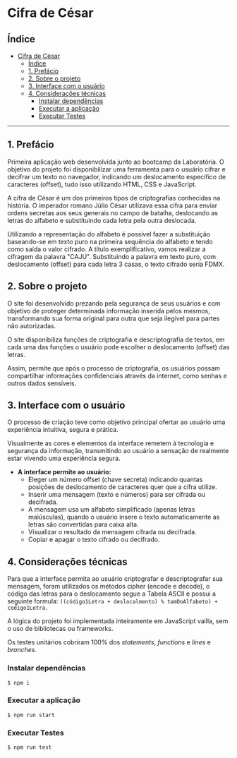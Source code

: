 # Cifra de César

## Índice

- [Cifra de César](#cifra-de-césar)
  - [Índice](#índice)
  - [1. Prefácio](#1-prefácio)
  - [2. Sobre o projeto](#2-sobre-o-projeto)
  - [3. Interface com o usuário](#3-interface-com-o-usuário)
  - [4. Considerações técnicas](#4-considerações-técnicas)
    - [Instalar dependências](#instalar-dependências)
    - [Executar a aplicação](#executar-a-aplicação)
    - [Executar Testes](#executar-testes)

***

## 1. Prefácio

Primeira aplicação web desenvolvida junto ao bootcamp da Laboratória.
O objetivo do projeto foi disponibilizar uma ferramenta para o usuário cifrar e decifrar um texto no navegador, indicando um deslocamento específico de caracteres (offset), tudo isso utilizando HTML, CSS e JavaScript.

A cifra de César é um dos primeiros tipos de criptografias conhecidas na história. O imperador romano Júlio César utilizava essa cifra para enviar ordens secretas aos seus generais no campo de batalha, deslocando as letras do alfabeto e substituindo cada letra pela outra deslocada.

Utilizando a representação do alfabeto é possível fazer a substituição baseando-se em texto puro na primeira sequência do alfabeto e tendo como saída o valor cifrado.
A título exemplificativo, vamos realizar a cifragem da palavra "CAJU". Substituindo a palavra em texto puro, com deslocamento (offset) para cada letra 3 casas, o texto cifrado seria FDMX.



## 2. Sobre o projeto

O site foi desenvolvido prezando pela segurança de seus usuários e com objetivo de proteger determinada informação inserida pelos mesmos, transformando sua forma original para outra que seja ilegível para partes não autorizadas.

O site disponibiliza funções de criptografia e descriptografia de textos, em cada uma das funções o usuário pode escolher o deslocamento (offset) das letras. 

Assim, permite que após o processo de criptografia, os usuários possam compartilhar  informações confidenciais através da internet, como senhas e outros dados sensíveis.



## 3. Interface com o usuário


O processo de criação teve como objetivo principal ofertar ao usuário uma experiência intuitiva, segura e prática.

Visualmente as cores e elementos da interface remetem à tecnologia e segurança da informação, transmitindo ao usuário a sensação de realmente estar vivendo uma experiência segura.

* **A interface permite ao usuário:**
  - Eleger um número offset (chave secreta) indicando quantas posições de deslocamento de caracteres quer que a cifra utilize.
  - Inserir uma mensagem (texto e  números) para ser cifrada ou decifrada.
  - A mensagem usa um alfabeto simplificado (apenas letras maiúsculas), quando o usuário insere o texto automaticamente as letras são convertidas para caixa alta.
  - Visualizar o resultado da mensagem cifrada ou decifrada.
  - Copiar e apagar o texto cifrado ou decifrado.


## 4. Considerações técnicas
Para que a interface permita ao usuário criptografar e descriptografar sua mensagem, foram utilizados os métodos cipher (encode e decode), o código das letras para o deslocamento segue a Tabela ASCII e possui a seguinte formula: 
`((código1Letra + deslocalmento) % tamDoAlfabeto) + codigo1Letra.`

A lógica do projeto foi implementada inteiramente em JavaScript vailla, sem o uso de  bibliotecas ou frameworks.

Os testes unitários cobriram 100% dos _statements_, _functions_
e _lines_ e _branches_. 

### Instalar dependências
```
$ npm i
```

### Executar a aplicação
```
$ npm run start
```

### Executar Testes
```
$ npm run test
```
